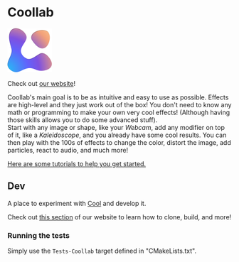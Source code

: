 # Coollab

<img alt="logo" src="./logo.png" width = 100px>

Check out [our website](https://coollab-art.com/)!

Coollab's main goal is to be as intuitive and easy to use as possible. Effects are high-level and they just work out of the box! You don't need to know any math or programming to make your own very cool effects! (Although having those skills allows you to do some advanced stuff).<br/>
Start with any image or shape, like your *Webcam*, add any modifier on top of it, like a *Kaleidoscope*, and you already have some cool results. You can then play with the 100s of effects to change the color, distort the image, add particles, react to audio, and much more!

[Here are some tutorials to help you get started.](https://youtu.be/swMZGsGje4E?list=PLuMMMaL5kN3mG6fSeSYTqC-sc_OTX3unQ)

## Dev

A place to experiment with [Cool](https://coollibs.github.io/) and develop it. 

Check out [this section](https://coollibs.github.io/cool/building) of our website to learn how to clone, build, and more!

### Running the tests

Simply use the `Tests-Coollab` target defined in "CMakeLists.txt".
